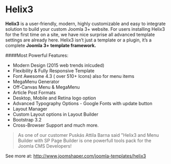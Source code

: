 # Helix3
**Helix3** is a user-friendly, modern, highly customizable and easy to integrate solution to build your custom Joomla 3+ website. For users installing Helix3 for the first time on a site, we have nice surprise all advanced template settings are already here. Helix3 isn’t just a template or a plugin, it’s a complete **Joomla 3+ template framework.**

####Most Powerful Features:
- Modern Design  (2015 web trends inlcuded)
- Flexibility & Fully Responsive Template
- Font Awesome 4.3 ( over 510+ Icons) also for menu items
- MegaMenu Generator
- Off-Canvas Menu & MegaMenu
- Article Post Formats
- Desktop,  Mobile and Retina logo option
- Advanced Typography Options - Google Fonts with update button
- Layout Manager
- Custom Layout options in Layout Builder
- Bootstrap 3.2
- Cross-Browser Support
and much more.

>As one of our customer Puskás Attila Barna said "Helix3 and Menu Builder with SP Page Builder is one powerfull tools pack for the Joomla CMS Developers!

See more at: http://www.joomshaper.com/joomla-templates/helix3
